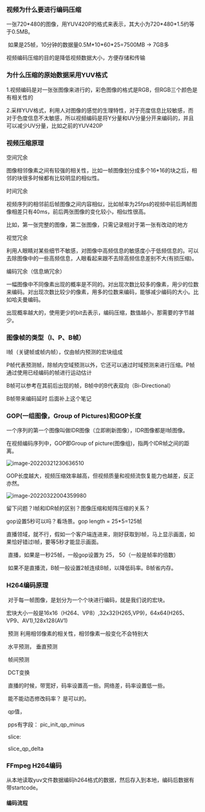 ### 视频为什么要进行编码压缩

一张720\*480的图像，用YUV420P的格式来表示，其大小为720\*480\*1.5约等于0.5MB。

​	如果是25帧，10分钟的数据量0.5M\*10\*60\*25=7500MB -> 7GB多

视频编码压缩的目的是降低视频数据大小，方便存储和传输

### 为什么压缩的原始数据采用YUV格式

​	1.视频编码是对一张张图像来进行的，彩色图像的格式是RGB，但RGB三个颜色是有相关性的

​	2.采样YUV格式，利用人对图像的感觉的生理特性，对于亮度信息比较敏感，而对于色度信息不太敏感，所以视频编码是将Y分量和UV分量分开来编码的，并且可以减少UV分量，比如之前的YUV420P

### 视频压缩原理

空间冗余

​	图像相邻像素之间有较强的相关性，比如一帧图像划分成多个16\*16的块之后，相邻的块很多时候都有比较明显的相似性。

时间冗余

​	视频序列的相邻前后帧图像之间内容相似，比如帧率为25fps的视频中前后两帧图像相差只有40ms，前后两张图像的变化较小，相似性很高。

​	比如，第一张完整的图像，第二张图像，只需记录相对于第一张有改动的地方

视觉冗余

​	利用人眼睛对某些细节不敏感，对图像中高频信息的敏感度小于低频信息的。可以去除图像中的一些高频信息，人眼看起来跟不去除高频信息差别不大(有损压缩)。

编码冗余（信息熵冗余）

​	一幅图像中不同像素出现的概率是不同的。对出现次数比较多的像素，用少的位数来编码。对出现次数比较少的像素，用多的位数来编码，能够减少编码的大小。比如哈夫曼编码。

​	出现概率越大的，使用更少的bit去表示，编码压缩，数值越小，那需要的字节越少。

### 图像帧的类型（I、P、B帧）

I帧（关键帧或帧内帧），仅由帧内预测的宏块组成

P帧代表预测帧，除帧内空域预测以外，它还可以通过时域预测来进行压缩。P帧通过使用已经编码的帧进行运动估计

B帧可以参考在其前后出现的帧，B帧中的B代表双向（Bi-Directional）

B帧带来编码延时  后面补上这个笔记

### GOP(一组图像，Group of Pictures)和GOP长度

​	一个序列的第一个图像叫做IDR图像（立即刷新图像），IDR图像都是I帧图像。

在视频编码序列中，GOP即Group of picture(图像组)，指两个IDR帧之间的距离。

![image-20220321230636510](\\192.168.1.114\samba\github\AVideoLearning\音视频学习总结\截图\image-20220321230636510.png)

​	GOP长度越大，视频压缩效率越高，但视频质量和视频流恢复能力也越差，反正亦然。

![image-20220322004359980](\\192.168.1.114\samba\github\AVideoLearning\音视频学习总结\截图\image-20220322004359980.png)

留下问题？I帧和IDR帧的区别？图像压缩和矩阵压缩的关系？

gop设置5秒可以吗？看场景。gop length = 25\*5=125帧

​	直播领域，就不行，假如一个客户端连进来，刚好获取到I帧，马上显示画面，如果恰好错过I帧，要等5秒才能显示画面。

​	直播，如果是一秒25帧，一般gop设置为 25， 50（一般是帧率的倍数）

​	如果不是直播流，B帧一般设置2帧连续B帧，以降低码率。B帧省内存。

### H264编码原理

​	对于每一帧图像，是划分为一个个块进行编码，就是我们说的宏块。

​	宏块大小一般是16x16（H264、VP8）,32x32(H265,VP9)，64x64(H265、VP9、AV1),128x128(AV1)

​	预测    利用相邻像素的相关性，相邻像素一般变化不会特别大

​	水平预测， 垂直预测

​	帧间预测

​	DCT变换

​	直播的时候，带宽好，码率设置高一些。网络差，码率设置低一些。

​	能不能动态修改码率？  是可以的。 

​	qp值，

​			pps有字段： pic_init_qp_minus

​	slice:

​			slice_qp_delta

### FFmpeg H264编码

​	从本地读取yuv文件数据编码h264格式的数据，然后存入到本地，编码后数据有带startcode。

#### 	编码流程